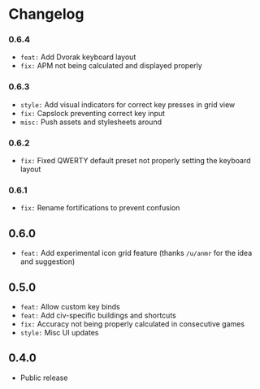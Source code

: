 # Changelog

### 0.6.4

-   `feat:` Add Dvorak keyboard layout
-   `fix:` APM not being calculated and displayed properly

### 0.6.3

-   `style:` Add visual indicators for correct key presses in grid view
-   `fix:` Capslock preventing correct key input
-   `misc:` Push assets and stylesheets around

### 0.6.2

-   `fix:` Fixed QWERTY default preset not properly setting the keyboard layout

### 0.6.1

-   `fix:` Rename fortifications to prevent confusion

## 0.6.0

-   `feat:` Add experimental icon grid feature (thanks `/u/anmr` for the idea and suggestion)

## 0.5.0

-   `feat:` Allow custom key binds
-   `feat:` Add civ-specific buildings and shortcuts
-   `fix:` Accuracy not being properly calculated in consecutive games
-   `style:` Misc UI updates

## 0.4.0

-   Public release
